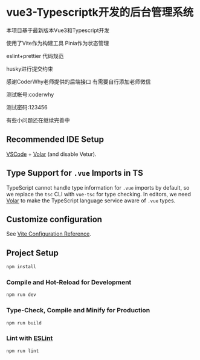 # vue3-Typescriptk开发的后台管理系统
本项目基于最新版本Vue3和Typescript开发

使用了Vite作为构建工具 Pinia作为状态管理 

eslint+prettier 代码规范

husky进行提交约束


感谢CoderWhy老师提供的后端接口 有需要自行添加老师微信

测试帐号:coderwhy

测试密码:123456

有些小问题还在继续完善中
## Recommended IDE Setup

[VSCode](https://code.visualstudio.com/) + [Volar](https://marketplace.visualstudio.com/items?itemName=Vue.volar) (and disable Vetur).

## Type Support for `.vue` Imports in TS

TypeScript cannot handle type information for `.vue` imports by default, so we replace the `tsc` CLI with `vue-tsc` for type checking. In editors, we need [Volar](https://marketplace.visualstudio.com/items?itemName=Vue.volar) to make the TypeScript language service aware of `.vue` types.

## Customize configuration

See [Vite Configuration Reference](https://vitejs.dev/config/).

## Project Setup

```sh
npm install
```

### Compile and Hot-Reload for Development

```sh
npm run dev
```

### Type-Check, Compile and Minify for Production

```sh
npm run build
```

### Lint with [ESLint](https://eslint.org/)

```sh
npm run lint
```
